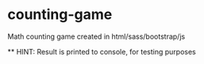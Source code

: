 # counting-game
Math counting game created in html/sass/bootstrap/js

** HINT: Result is printed to console, for testing purposes

